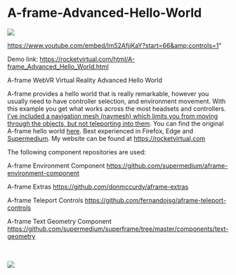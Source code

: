 # A-frame-Advanced-Hello-World
<img src="https://rocketvirtual.com/images/ahw2.png"><br>

https://www.youtube.com/embed/lm52AfjjKaY?start=66&amp;controls=1"


Demo link: https://rocketvirtual.com/html/A-frame_Advanced_Hello_World.html

A-frame WebVR Virtual Reality Advanced Hello World

A-frame provides a hello world that is really remarkable, however you usually need to have controller selection, and environment movement.  With this example you get what works across the most headsets and controllers.  <a href="https://github.com/donmccurdy/aframe-inspector-plugin-recast" target="_blank">I've included a navigation mesh (navmesh) which limits you from moving through the objects, but not teleporting into them</a>.  You can find the original A-frame hello world <a href="https://glitch.com/edit/#!/aframe?path=index.html:1:0" target="_blank">here</a>. Best experienced in Firefox, Edge and <a href="https://www.supermedium.com/">Supermedium</a>.  My website can be found at https://rocketvirtual.com

The following component repositories are used:

A-frame Environment Component
https://github.com/supermedium/aframe-environment-component

A-frame Extras
https://github.com/donmccurdy/aframe-extras

A-frame Teleport Controls
https://github.com/fernandojsg/aframe-teleport-controls

A-frame Text Geometry Component
https://github.com/supermedium/superframe/tree/master/components/text-geometry


<br><br><img src="https://rocketvirtual.com/sites/default/files/field/image/Ahw.png">
